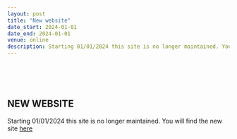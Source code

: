 ```yaml
---
layout: post
title: "New website"
date_start: 2024-01-01
date_end: 2024-01-01
venue: online
description: Starting 01/01/2024 this site is no longer maintained. You will find the new site [here](https://elixir-iib-training.github.io/site/)
---
```

<br>
<br>
<br>

## NEW WEBSITE
Starting 01/01/2024 this site is no longer maintained. You will find the new site [here](https://elixir-iib-training.github.io/site/)
